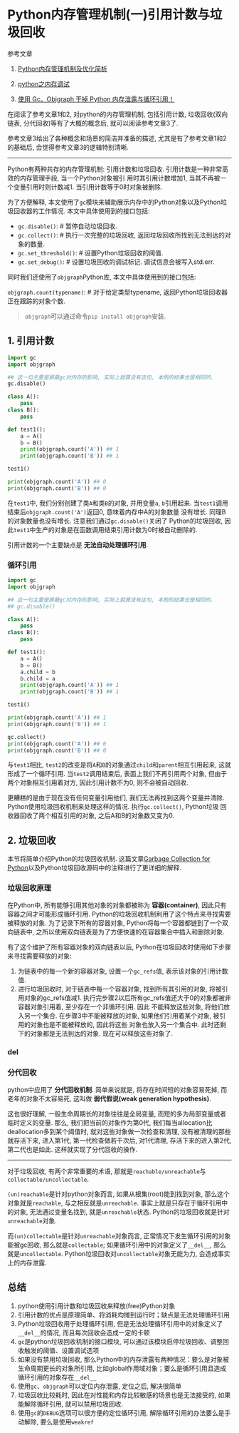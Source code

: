 # Python内存管理机制(一)引用计数与垃圾回收

参考文章

1. [Python内存管理机制及优化简析](http://kkpattern.github.io/2015/06/20/python-memory-optimization-zh.html)

2. [python之内存调试](https://blog.csdn.net/lj1404536198/article/details/80900549)

3. [使用 Gc、Objgraph 干掉 Python 内存泄露与循环引用！](http://www.cnblogs.com/xybaby/p/7491656.html)

在阅读了参考文章1和2, 对python的内存管理机制, 包括引用计数, 垃圾回收(双向链表, 分代回收)等有了大概的概念后, 就可以阅读参考文章3了. 

参考文章3给出了各种概念和场景的简洁并准备的描述, 尤其是有了参考文章1和2的基础后, 会觉得参考文章3的逻辑特别清晰.

------

Python有两种共存的内存管理机制: 引用计数和垃圾回收. 引用计数是一种非常高效的内存管理手段, 当一个Python对象被引 用时其引用计数增加1, 当其不再被一个变量引用时则计数减1. 当引用计数等于0时对象被删除.

为了方便解释, 本文使用了`gc`模块来辅助展示内存中的Python对象以及Python垃圾回收器的工作情况. 本文中具体使用到的接口包括:

- `gc.disable()`:  # 暂停自动垃圾回收.
- `gc.collect()`:  # 执行一次完整的垃圾回收, 返回垃圾回收所找到无法到达的对象的数量.
- `gc.set_threshold()`:  # 设置Python垃圾回收的阈值.
- `gc.set_debug()`:  # 设置垃圾回收的调试标记. 调试信息会被写入std.err.

同时我们还使用了`objgraph`Python库, 本文中具体使用到的接口包括:

`objgraph.count(typename)`: # 对于给定类型typename, 返回Python垃圾回收器正在跟踪的对象个数.

> `objgraph`可以通过命令`pip install objgraph`安装.

## 1. 引用计数

```py
import gc
import objgraph

## 这一句主要是屏蔽gc对内存的影响, 实际上就算没有这句, 本例的结果也是相同的.
gc.disable()

class A():
    pass
class B():
    pass

def test1():
    a = A()
    b = B()
    print(objgraph.count('A')) ## 1
    print(objgraph.count('B')) ## 1

test1()

print(objgraph.count('A')) ## 0
print(objgraph.count('B')) ## 0
```

在`test1`中, 我们分别创建了类`A`和类`B`的对象, 并用变量`a`, `b`引用起来. 当`test1`调用结束后`objgraph.count('A')`返回0, 意味着内存中A的对象数量 没有增长. 同理B的对象数量也没有增长. 注意我们通过`gc.disable()`关闭了 Python的垃圾回收, 因此`test1`中生产的对象是在函数调用结束引用计数为0时被自动删除的.

引用计数的一个主要缺点是 **无法自动处理循环引用**.

### 循环引用

```py
import gc
import objgraph

## 这一句主要是屏蔽gc对内存的影响, 实际上就算没有这句, 本例的结果也是相同的.
## gc.disable()

class A():
    pass
class B():
    pass

def test1():
    a = A()
    b = B()
    a.child = b
    b.child = a
    print(objgraph.count('A')) ## 1
    print(objgraph.count('B')) ## 1

test1()

print(objgraph.count('A')) ## 1
print(objgraph.count('B')) ## 1

gc.collect()
print(objgraph.count('A')) ## 0
print(objgraph.count('B')) ## 0

```

与`test1`相比, `test2`的改变是将`A`和`B`的对象通过`child`和`parent`相互引用起来, 这就形成了一个循环引用. 当`test2`调用结束后, 表面上我们不再引用两个对象, 但由于两个对象相互引用着对方, 因此引用计数不为0, 则不会被自动回收. 

更糟糕的是由于现在没有任何变量引用他们, 我们无法再找到这两个变量并清除. Python使用垃圾回收机制来处理这样的情况. 执行`gc.collect()`, Python垃圾 回收器回收了两个相互引用的对象, 之后A和B的对象数又变为0.

## 2. 垃圾回收

本节将简单介绍Python的垃圾回收机制. 这篇文章[Garbage Collection for Python](http://arctrix.com/nas/python/gc/)以及Python垃圾回收源码中的注释进行了更详细的解释.

### 垃圾回收原理

在Python中, 所有能够引用其他对象的对象都被称为 **容器(container)**, 因此只有容器之间才可能形成循环引用. Python的垃圾回收机制利用了这个特点来寻找需要被释放的对象. 为了记录下所有的容器对象, Python将每一个容器都链到了一个双向链表中, 之所以使用双向链表是为了方便快速的在容器集合中插入和删除对象. 

有了这个维护了所有容器对象的双向链表以后, Python在垃圾回收时使用如下步骤来寻找需要释放的对象:

1. 为链表中的每一个新的容器对象, 设置一个`gc_refs`值, 表示该对象的引用计数值.
2. 进行垃圾回收时, 对于链表中每一个容器对象, 找到所有其引用的对象, 将被引用对象的gc_refs值减1.
执行完步骤2以后所有gc_refs值还大于0的对象都被非容器对象引用着, 至少存在一个非循环引用. 因此 不能释放这些对象, 将他们放入另一个集合.
在步骤3中不能被释放的对象, 如果他们引用着某个对象, 被引用的对象也是不能被释放的, 因此将这些 对象也放入另一个集合中.
此时还剩下的对象都是无法到达的对象. 现在可以释放这些对象了.

### __del__

### 分代回收

python中应用了 **分代回收机制**. 简单来说就是, 将存在时间短的对象容易死掉, 而老年的对象不太容易死, 这叫做 **弱代假说(weak generation hypothesis)**. 

这也很好理解, 一般生命周期长的对象往往是全局变量, 而短的多为局部变量或者临时定义的变量. 那么, 我们把当前的对象作为第0代, 我们每当allocation比deallocation多到某个阈值时, 就对这些对象做一次检查和清理, 没有被清理的那些就存活下来, 进入第1代, 第一代检查做若干次后, 对1代清理, 存活下来的进入第2代, 第二代也是如此. 这样就实现了分代回收的操作. 

------

对于垃圾回收, 有两个非常重要的术语, 那就是`reachable/unreachable`与`collectable/uncollectable`. 

`(un)reachable`是针对python对象而言, 如果从根集(root)能到找到对象, 那么这个对象就是`reachable`, 与之相反就是`unreachable`. 事实上就是只存在于循环引用中的对象, 无法通过变量名找到, 就是`unreachable`状态. Python的垃圾回收就是针对`unreachable`对象. 

而`(un)collectable`是针对`unreachable`对象而言, 正常情况下发生循环引用的对象能被gc回收, 那么就是`collectable`; 如果循环引用中的对象定义了`__del__`,  那么就是`uncollectable`. Python垃圾回收对`uncollectable`对象无能为力, 会造成事实上的内存泄露. 

## 总结

1. python使用引用计数和垃圾回收来释放(free)Python对象
2. 引用计数的优点是原理简单、将消耗均摊到运行时；缺点是无法处理循环引用
3. Python垃圾回收用于处理循环引用, 但是无法处理循环引用中的对象定义了`__del__`的情况, 而且每次回收会造成一定的卡顿
4. `gc`是python垃圾回收机制的接口模块, 可以通过该模块启停垃圾回收、调整回收触发的阈值、设置调试选项
5. 如果没有禁用垃圾回收, 那么Python中的内存泄露有两种情况：要么是对象被生命周期更长的对象所引用, 比如global作用域对象；要么是循环引用且造成循环引用的对象存在`__del__`
6. 使用`gc`、`objgraph`可以定位内存泄露, 定位之后, 解决很简单
7. 垃圾回收比较耗时, 因此在对性能和内存比较敏感的场景也是无法接受的, 如果能解除循环引用, 就可以禁用垃圾回收. 
8. 使用`gc`的`DEBUG`选项可以很方便的定位循环引用, 解除循环引用的办法要么是手动解除, 要么是使用`weakref`
